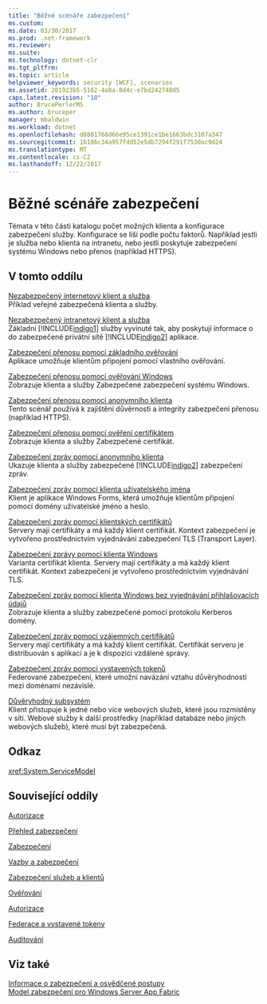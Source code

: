 ```yaml
---
title: "Běžné scénáře zabezpečení"
ms.custom: 
ms.date: 03/30/2017
ms.prod: .net-framework
ms.reviewer: 
ms.suite: 
ms.technology: dotnet-clr
ms.tgt_pltfrm: 
ms.topic: article
helpviewer_keywords: security [WCF], scenarios
ms.assetid: 201923b5-5162-4a8a-8d4c-e7bd242748d5
caps.latest.revision: "18"
author: BrucePerlerMS
ms.author: bruceper
manager: mbaldwin
ms.workload: dotnet
ms.openlocfilehash: d8881768d66e95ce1391ce1be1663bdc3107a347
ms.sourcegitcommit: 16186c34a957fdd52e5db7294f291f7530ac9d24
ms.translationtype: MT
ms.contentlocale: cs-CZ
ms.lasthandoff: 12/22/2017
---
```

# <a name="common-security-scenarios"></a>Běžné scénáře zabezpečení
Témata v této části katalogu počet možných klienta a konfigurace zabezpečení služby. Konfigurace se liší podle počtu faktorů. Například jestli je služba nebo klienta na intranetu, nebo jestli poskytuje zabezpečení systému Windows nebo přenos (například HTTPS).  
  
## <a name="in-this-section"></a>V tomto oddílu  
 [Nezabezpečený internetový klient a služba](../../../../docs/framework/wcf/feature-details/internet-unsecured-client-and-service.md)  
 Příklad veřejné zabezpečená klienta a služby.  
  
 [Nezabezpečený intranetový klient a služba](../../../../docs/framework/wcf/feature-details/intranet-unsecured-client-and-service.md)  
 Základní [!INCLUDE[indigo1](../../../../includes/indigo1-md.md)] služby vyvinuté tak, aby poskytují informace o do zabezpečené privátní sítě [!INCLUDE[indigo2](../../../../includes/indigo2-md.md)] aplikace.  
  
 [Zabezpečení přenosu pomocí základního ověřování](../../../../docs/framework/wcf/feature-details/transport-security-with-basic-authentication.md)  
 Aplikace umožňuje klientům připojení pomocí vlastního ověřování.  
  
 [Zabezpečení přenosu pomocí ověřování Windows](../../../../docs/framework/wcf/feature-details/transport-security-with-windows-authentication.md)  
 Zobrazuje klienta a služby Zabezpečené zabezpečení systému Windows.  
  
 [Zabezpečení přenosu pomocí anonymního klienta](../../../../docs/framework/wcf/feature-details/transport-security-with-an-anonymous-client.md)  
 Tento scénář používá k zajištění důvěrnosti a integrity zabezpečení přenosu (například HTTPS).  
  
 [Zabezpečení přenosu pomocí ověření certifikátem](../../../../docs/framework/wcf/feature-details/transport-security-with-certificate-authentication.md)  
 Zobrazuje klienta a služby Zabezpečené certifikát.  
  
 [Zabezpečení zpráv pomocí anonymního klienta](../../../../docs/framework/wcf/feature-details/message-security-with-an-anonymous-client.md)  
 Ukazuje klienta a služby zabezpečené [!INCLUDE[indigo2](../../../../includes/indigo2-md.md)] zabezpečení zpráv.  
  
 [Zabezpečení zpráv pomocí klienta uživatelského jména](../../../../docs/framework/wcf/feature-details/message-security-with-a-user-name-client.md)  
 Klient je aplikace Windows Forms, která umožňuje klientům připojení pomocí domény uživatelské jméno a heslo.  
  
 [Zabezpečení zpráv pomocí klientských certifikátů](../../../../docs/framework/wcf/feature-details/message-security-with-a-certificate-client.md)  
 Servery mají certifikáty a má každý klient certifikát. Kontext zabezpečení je vytvořeno prostřednictvím vyjednávání zabezpečení TLS (Transport Layer).  
  
 [Zabezpečení zprávy pomocí klienta Windows](../../../../docs/framework/wcf/feature-details/message-security-with-a-windows-client.md)  
 Varianta certifikát klienta. Servery mají certifikáty a má každý klient certifikát. Kontext zabezpečení je vytvořeno prostřednictvím vyjednávání TLS.  
  
 [Zabezpečení zpráv pomocí klienta Windows bez vyjednávání přihlašovacích údajů](../../../../docs/framework/wcf/feature-details/message-security-with-a-windows-client-without-credential-negotiation.md)  
 Zobrazuje klienta a služby zabezpečené pomocí protokolu Kerberos domény.  
  
 [Zabezpečení zpráv pomocí vzájemných certifikátů](../../../../docs/framework/wcf/feature-details/message-security-with-mutual-certificates.md)  
 Servery mají certifikáty a má každý klient certifikát. Certifikát serveru je distribuován s aplikací a je k dispozici vzdálené správy.  
  
 [Zabezpečení zpráv pomocí vystavených tokenů](../../../../docs/framework/wcf/feature-details/message-security-with-issued-tokens.md)  
 Federované zabezpečení, které umožní navázání vztahu důvěryhodnosti mezi doménami nezávislé.  
  
 [Důvěryhodný subsystém](../../../../docs/framework/wcf/feature-details/trusted-subsystem.md)  
 Klient přistupuje k jedné nebo více webových služeb, které jsou rozmístěny v síti. Webové služby k další prostředky (například databáze nebo jiných webových služeb), které musí být zabezpečená.  
  
## <a name="reference"></a>Odkaz  
 <xref:System.ServiceModel>  
  
## <a name="related-sections"></a>Související oddíly  
 [Autorizace](../../../../docs/framework/wcf/feature-details/authorization-in-wcf.md)  
  
 [Přehled zabezpečení](../../../../docs/framework/wcf/feature-details/security-overview.md)  
  
 [Zabezpečení](../../../../docs/framework/wcf/feature-details/security.md)  
  
 [Vazby a zabezpečení](../../../../docs/framework/wcf/feature-details/bindings-and-security.md)  
  
 [Zabezpečení služeb a klientů](../../../../docs/framework/wcf/feature-details/securing-services-and-clients.md)  
  
 [Ověřování](../../../../docs/framework/wcf/feature-details/authentication-in-wcf.md)  
  
 [Autorizace](../../../../docs/framework/wcf/feature-details/authorization-in-wcf.md)  
  
 [Federace a vystavené tokeny](../../../../docs/framework/wcf/feature-details/federation-and-issued-tokens.md)  
  
 [Auditování](../../../../docs/framework/wcf/feature-details/auditing-security-events.md)  
  
## <a name="see-also"></a>Viz také  
 [Informace o zabezpečení a osvědčené postupy](../../../../docs/framework/wcf/feature-details/security-guidance-and-best-practices.md)  
 [Model zabezpečení pro Windows Server App Fabric](http://go.microsoft.com/fwlink/?LinkID=201279&clcid=0x409)
